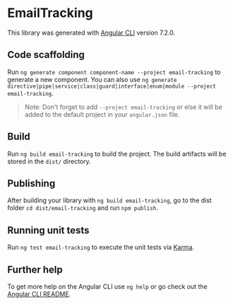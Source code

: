# EmailTracking

This library was generated with [Angular CLI](https://github.com/angular/angular-cli) version 7.2.0.

## Code scaffolding

Run `ng generate component component-name --project email-tracking` to generate a new component. You can also use `ng generate directive|pipe|service|class|guard|interface|enum|module --project email-tracking`.

> Note: Don't forget to add `--project email-tracking` or else it will be added to the default project in your `angular.json` file.

## Build

Run `ng build email-tracking` to build the project. The build artifacts will be stored in the `dist/` directory.

## Publishing

After building your library with `ng build email-tracking`, go to the dist folder `cd dist/email-tracking` and run `npm publish`.

## Running unit tests

Run `ng test email-tracking` to execute the unit tests via [Karma](https://karma-runner.github.io).

## Further help

To get more help on the Angular CLI use `ng help` or go check out the [Angular CLI README](https://github.com/angular/angular-cli/blob/master/README.md).
